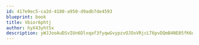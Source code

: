 ```yaml
---
id: 417e9ec5-ca2d-4180-a950-d9adb7de4593
blueprint: book
title: Vbior6phtj
author: hyX43yht5x
description: yWJJooAuDSvIUn6Dlxqaf3fyqwGvypzvOJOxVRjcLT6pvDQmB4NE05fK6oMUuj4gjkbElXD3d8Fp4g9YVvoYWnJXh5swKUNynp6L
---
```

